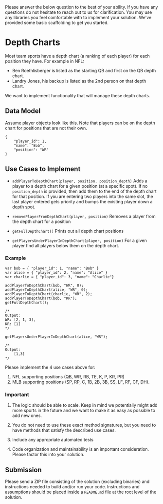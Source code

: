 Please answer the below question to the best of your ability. If you have any questions do not hesitate to reach out to us for clarification. You may use any libraries you feel comfortable with to implement your solution. We've provided some basic scaffolding to get you started.

# Depth Charts
	
Most team sports have a depth chart (a ranking of each player) for each position they have. For example in NFL: 
* Ben Roethlisberger is listed as the starting QB and first on the QB depth chart.
* Landry Jones, his backup is listed as the 2nd person on that depth chart. 
 
We want to implement functionality that will manage these depth charts. 

## Data Model
Assume player objects look like this. Note that players can be on the depth chart for positions that are not their own. 

```
{
	"player_id": 1,
	"name": "Bob",
	"position": "WR"
}
```

## Use Cases to Implement

* `addPlayerToDepthChart(player, position, position_depth)` Adds a player to a depth chart for a given position (at a specific spot). If no `position_depth` is provided, then add them to the end of the depth chart for that position. If you are entering two players into the same slot, the last player entered gets priority and bumps the existing player down a depth spot.

* `removePlayerFromDepthChart(player, position)` Removes a player from the depth chart for a position

* `getFullDepthChart()`
Prints out all depth chart positions

* `getPlayersUnderPlayerInDepthChart(player, position)`
For a given player find all players below them on the depth chart.

### Example
```
var bob = { "player_id": 1, "name": "Bob" }
var alice = { "player_id": 2, "name": "Alice" }
var charlie = { "player_id": 3, "name": "Charlie"}

addPlayerToDepthChart(bob, "WR", 0);
addPlayerToDepthChart(alice, "WR", 0);
addPlayerToDepthChart(charlie, "WR", 2);
addPlayerToDepthChart(bob, "KR");
getFullDepthChart();

/*
Output:
WR: [2, 1, 3],
KR: [1]
*/

getPlayersUnderPlayerInDepthChart(alice, "WR");

/*
Output:
	[1,3]
*/
```

Please implement the 4 use cases above for:
1.	NFL supporting positions (QB, WR, RB, TE, K, P, KR, PR)
2.	MLB supporting positions (SP, RP, C, 1B, 2B, 3B, SS, LF, RF, CF, DH). 


### Important

1. The logic should be able to scale. Keep in mind we potentially might add more sports in the future and we want to make it as easy as possible to add new ones. 

2. You do not need to use these exact method signatures, but you need to have methods that satisfy the described use cases.
   
3. Include any appropriate automated tests
   
4. Code organization and maintainability is an important consideration. Please factor this into your solution.


## Submission
Please send a ZIP file consisting of the solution (excluding binaries) and instructions needed to build and/or run your code. Instructions and assumptions should be placed inside a `README.md` file at the root level of the solution.